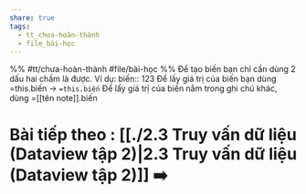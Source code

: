 ```yaml
---
share: true
tags:
  - tt_chưa-hoàn-thành
  - file_bài-học
---
```


%%
#tt/chưa-hoàn-thành
#file/bài-học
%%
Để tạo biến bạn chỉ cần dùng 2 dấu hai chấm là được. Ví dụ:
biến:: 123
Để lấy giá trị của biến bạn dùng =this.biến → `=this.biến`
Để lấy giá trị của biến nằm trong ghi chú khác, dùng =[[tên note]].biến
# Bài tiếp theo : [[./2.3 Truy vấn dữ liệu (Dataview tập 2)|2.3 Truy vấn dữ liệu (Dataview tập 2)]] ➡️
